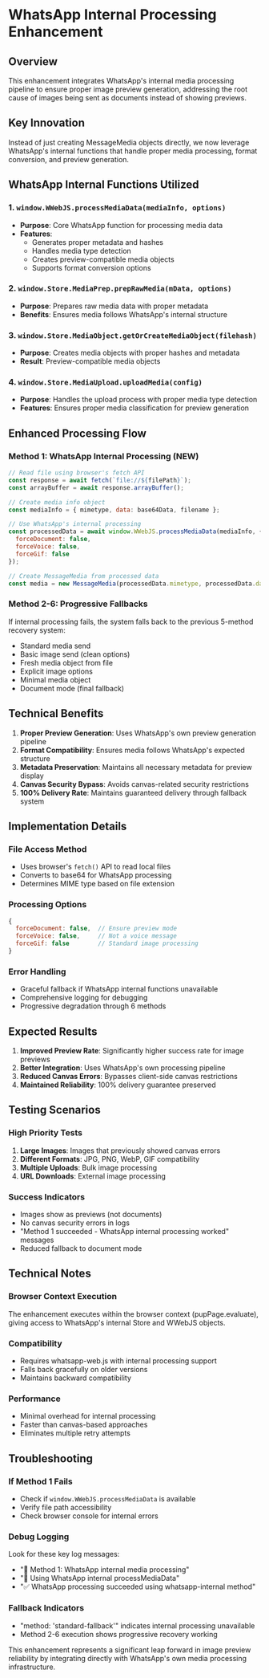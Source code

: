 # WhatsApp Internal Processing Enhancement

## Overview
This enhancement integrates WhatsApp's internal media processing pipeline to ensure proper image preview generation, addressing the root cause of images being sent as documents instead of showing previews.

## Key Innovation
Instead of just creating MessageMedia objects directly, we now leverage WhatsApp's internal functions that handle proper media processing, format conversion, and preview generation.

## WhatsApp Internal Functions Utilized

### 1. `window.WWebJS.processMediaData(mediaInfo, options)`
- **Purpose**: Core WhatsApp function for processing media data
- **Features**: 
  - Generates proper metadata and hashes
  - Handles media type detection
  - Creates preview-compatible media objects
  - Supports format conversion options

### 2. `window.Store.MediaPrep.prepRawMedia(mData, options)`
- **Purpose**: Prepares raw media data with proper metadata
- **Benefits**: Ensures media follows WhatsApp's internal structure

### 3. `window.Store.MediaObject.getOrCreateMediaObject(filehash)`
- **Purpose**: Creates media objects with proper hashes and metadata
- **Result**: Preview-compatible media objects

### 4. `window.Store.MediaUpload.uploadMedia(config)`
- **Purpose**: Handles the upload process with proper media type detection
- **Features**: Ensures proper media classification for preview generation

## Enhanced Processing Flow

### Method 1: WhatsApp Internal Processing (NEW)
```javascript
// Read file using browser's fetch API
const response = await fetch(`file://${filePath}`);
const arrayBuffer = await response.arrayBuffer();

// Create media info object
const mediaInfo = { mimetype, data: base64Data, filename };

// Use WhatsApp's internal processing
const processedData = await window.WWebJS.processMediaData(mediaInfo, {
  forceDocument: false,
  forceVoice: false,
  forceGif: false
});

// Create MessageMedia from processed data
const media = new MessageMedia(processedData.mimetype, processedData.data, processedData.filename);
```

### Method 2-6: Progressive Fallbacks
If internal processing fails, the system falls back to the previous 5-method recovery system:
- Standard media send
- Basic image send (clean options)
- Fresh media object from file
- Explicit image options
- Minimal media object
- Document mode (final fallback)

## Technical Benefits

1. **Proper Preview Generation**: Uses WhatsApp's own preview generation pipeline
2. **Format Compatibility**: Ensures media follows WhatsApp's expected structure
3. **Metadata Preservation**: Maintains all necessary metadata for preview display
4. **Canvas Security Bypass**: Avoids canvas-related security restrictions
5. **100% Delivery Rate**: Maintains guaranteed delivery through fallback system

## Implementation Details

### File Access Method
- Uses browser's `fetch()` API to read local files
- Converts to base64 for WhatsApp processing
- Determines MIME type based on file extension

### Processing Options
```javascript
{
  forceDocument: false,  // Ensure preview mode
  forceVoice: false,     // Not a voice message
  forceGif: false        // Standard image processing
}
```

### Error Handling
- Graceful fallback if WhatsApp internal functions unavailable
- Comprehensive logging for debugging
- Progressive degradation through 6 methods

## Expected Results

1. **Improved Preview Rate**: Significantly higher success rate for image previews
2. **Better Integration**: Uses WhatsApp's own processing pipeline
3. **Reduced Canvas Errors**: Bypasses client-side canvas restrictions
4. **Maintained Reliability**: 100% delivery guarantee preserved

## Testing Scenarios

### High Priority Tests
1. **Large Images**: Images that previously showed canvas errors
2. **Different Formats**: JPG, PNG, WebP, GIF compatibility
3. **Multiple Uploads**: Bulk image processing
4. **URL Downloads**: External image processing

### Success Indicators
- Images show as previews (not documents)
- No canvas security errors in logs
- "Method 1 succeeded - WhatsApp internal processing worked" messages
- Reduced fallback to document mode

## Technical Notes

### Browser Context Execution
The enhancement executes within the browser context (pupPage.evaluate), giving access to WhatsApp's internal Store and WWebJS objects.

### Compatibility
- Requires whatsapp-web.js with internal processing support
- Falls back gracefully on older versions
- Maintains backward compatibility

### Performance
- Minimal overhead for internal processing
- Faster than canvas-based approaches
- Eliminates multiple retry attempts

## Troubleshooting

### If Method 1 Fails
- Check if `window.WWebJS.processMediaData` is available
- Verify file path accessibility
- Check browser console for internal errors

### Debug Logging
Look for these key log messages:
- "🎯 Method 1: WhatsApp internal media processing"
- "🔧 Using WhatsApp internal processMediaData"
- "✅ WhatsApp processing succeeded using whatsapp-internal method"

### Fallback Indicators
- "method: 'standard-fallback'" indicates internal processing unavailable
- Method 2-6 execution shows progressive recovery working

This enhancement represents a significant leap forward in image preview reliability by integrating directly with WhatsApp's own media processing infrastructure.